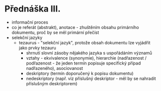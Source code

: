 # Přednáška III.
* informační proces
* co je referát (abstrakt), anotace - zhuštěním obsahu primárního dokumentu, proč by se měl primární přečíst
* selekční jazyky
    * tezaurus - "selekční jazyk", protože obsah dokumentu lze vyjádřit jako prvky tezauru
        * shrnutí slovní zásoby nějakého jazyka s uspořádáním významů
        * vztahy - ekvivalence (synonymie), hierarchie (nadřazenost / podřazenost - že jeden termín popisuje specifický případ nadřazeného), asociovanost
        * deskriptory (termín doporučený k popisu dokumentu)
        * nedeskriptory (např. viz příslušný deskriptor - měl by se nahradit příslušným deskriptorem)
